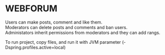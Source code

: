 # WEBFORUM

Users can make posts, comment and like them.<br>
Moderators can delete posts and comments and ban users. <br>
Administators inherit permissions from moderators and they can add rangs.<br>

To run project, copy files, and run it with JVM parameter (-Dspring.profiles.active=local)

